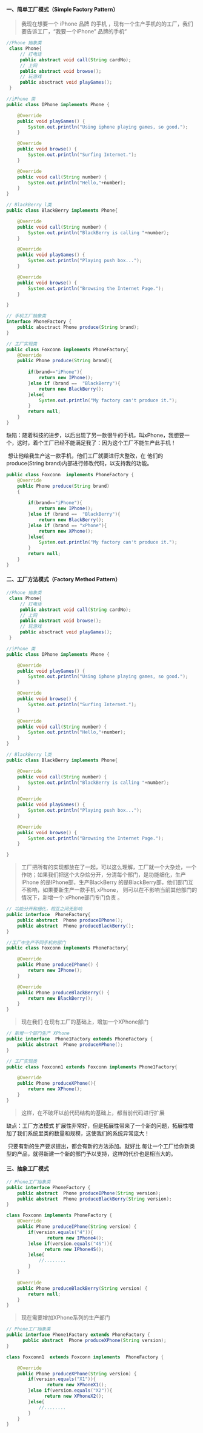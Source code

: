 #### **一、简单工厂模式（Simple Factory Pattern）**

> 我现在想要一个 iPhone 品牌 的手机 ，现有一个生产手机的的工厂，我们要告诉工厂，“我要一个iPhone” 品牌的手机“ 

```java
//Phone 抽象类
 class Phone{
     // 打电话
     public abstract void call(String cardNo);
     // 上网
     public abstract void browse();
     // 玩游戏
     public absctract void playGames();
 }
```

```java
//iPhone 类
public class IPhone implements Phone {

    @Override
    public void playGames() {
        System.out.println("Using iphone playing games, so good.");
    }

    @Override
    public void browse() {
        System.out.println("Surfing Internet.");
    }

    @Override
    public void call(String number) {
        System.out.println("Hello,"+number);
    }
}
```

```java
// BlackBerry l类
public class BlackBerry implements Phone{

    @Override
    public void call(String number) {
        System.out.println("BlackBerry is calling "+number);
    }

    @Override
    public void playGames() {
        System.out.println("Playing push box...");
    }

    @Override
    public void browse() {
        System.out.println("Browsing the Internet Page.");       
    }

}
```

```java
// 手机工厂抽象类
interface PhoneFactory {
    public absctract Phone produce(String brand);
}
```

```java
// 工厂实现类 
public class Foxconn implements PhoneFactory{
    @Override 
    public Phone produce(String brand){
        
        if(brand=="iPhone"){
            return new IPhone();
        }else if (brand ==  "BlackBerry"){
            return new BlackBerry();
        }else{
            System.out.println("My factory can't produce it.");
        }        
        return null;
    }
}
```

缺陷：随着科技的进步，以后出现了另一款很牛的手机，叫xPhone，我想要一个，这时，着个工厂已经不能满足我了：因为这个工厂不能生产此手机！

​       想让他给我生产这一款手机，他们工厂就要进行大整改，在 他们的produce(String brand)内部进行修改代码，以支持我的功能。

```java
public class Foxconn  implements PhoneFactory {
    @Override 
    public Phone produce(String brand)
    {
        
        if(brand=="iPhone"){
            return new IPhone();
        }else if (brand ==  "BlackBerry"){
            return new BlackBerry();
        }else if (brand == "xPhone"){
            return new XPhone();
        }else{
            System.out.println("My factory can't produce it.");
        }
        return null;
    }   
}
```



#### **二、工厂方法模式（Factory Method Pattern）**

```java
//Phone 抽象类
 class Phone{
     // 打电话
     public abstract void call(String cardNo);
     // 上网
     public abstract void browse();
     // 玩游戏
     public absctract void playGames();
 }
```

```java
//iPhone 类
public class IPhone implements Phone {

    @Override
    public void playGames() {
        System.out.println("Using iphone playing games, so good.");
    }

    @Override
    public void browse() {
        System.out.println("Surfing Internet.");
    }

    @Override
    public void call(String number) {
        System.out.println("Hello,"+number);
    }
}
```

```java
// BlackBerry l类
public class BlackBerry implements Phone{

    @Override
    public void call(String number) {
        System.out.println("BlackBerry is calling "+number);
    }

    @Override
    public void playGames() {
        System.out.println("Playing push box...");
    }

    @Override
    public void browse() {
        System.out.println("Browsing the Internet Page.");       
    }

}
```

> 工厂把所有的实现都放在了一起，可以这么理解，工厂就一个大杂烩，一个作坊；如果我们把这个大杂烩分开，分清每个部门，是功能细化，生产IPhone 的是IPhone部，生产BlackBerry 的是BlackBerry部，他们部门互不影响，如果要新生产一款手机 xPhone， 则可以在不影响当前其他部门的情况下，新增一个 xPhone部门专门负责 。 

```java
// 功能分开和细化，相互之间无影响
public interface  PhoneFactory{
    public abstract  Phone produceIPhone();
    public abstract  Phone produceBlackBerry();    
}
```

```java
//工厂中生产不同手机的部门
public class Foxconn implements PhoneFactory{

    @Override
    public Phone produceIPhone() {
        return new IPhone();
    }

    @Override
    public Phone produceBlackBerry() {
        return new BlackBerry();
    }  
}
```

> 现在我们 在现有工厂的基础上，增加一个XPhone部门

```java
// 新增一个部门生产 XPhone
public interface  Phone1Factory extends PhoneFactory {
    public abstract  Phone produceXPhone();    
}
```

```java
// 工厂实现类
public class Foxconn1 extends Foxconn implements Phone1Factory{

    @Override
    public Phone produceXPhone(){
        return new XPhone();
    } 
}
```

> 这样，在不破坏以前代码结构的基础上，都当前代码进行扩展 

缺点：工厂方法模式 扩展性非常好，但是拓展性带来了一个新的问题，拓展性增加了我们系统里类的数量和规模，这使我们的系统异常庞大！  

​	只要有新的生产要求提出，都会有新的方法添加。就好比 每让一个工厂给你新类型的产品，就得新建一个新的部门予以支持，这样的代价也是相当大的。 

#### **三、抽象工厂模式**

```java
// Phone工厂抽象类
public interface PhoneFactory {
    public abstract  Phone produceIPhone(String version);
    public abstract  Phone produceBlackBerry(String version);
}
```

```java
class Foxconn implements PhoneFactory {
    @Override
    public Phone produceIPhone(String version) {
        if(version.equals("4")){
               return new IPhone4();
        }else if(version.equals("4S")){
              return new IPhone4S();
        }else{
            //........
        }     
    }

    @Override
    public Phone produceBlackBerry(String version) {
        return null;
    }
}
```

> 现在需要增加XPhone系列的生产部门

```java
// Phone工厂抽象类
public interface Phone1Factory extends PhoneFactory {
      public abstract  Phone produceXPhone(String version);
}
```

```java
class Foxconn1  extends Foxconn implements  PhoneFactory {

    @Override
    public Phone produceXPhone(String version) {
        if(version.equals("X1")){
               return new XPhoneX1();
        }else if(version.equals("X2")){
              return new XPhoneX2();
        }else{
            //........
        }        
    }
}
```

